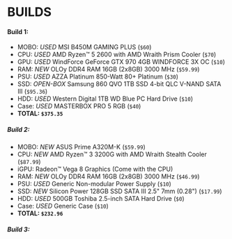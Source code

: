 # BUILDS

#### Build 1:

- MOBO: *USED* MSI B450M GAMING PLUS (`$60`)
- CPU: *USED* AMD Ryzen™ 5 2600 with AMD Wraith Prism Cooler (`$70`)
- GPU: *USED* WindForce GeForce GTX 970 4GB WINDFORCE 3X OC (`$10`)
- RAM: *NEW* OLOy DDR4 RAM 16GB (2x8GB) 3000 MHz (`$59.99`)
- PSU: *USED* AZZA Platinum 850-Watt 80+ Platinum (`$30`)
- SSD: *OPEN-BOX* Samsung 860 QVO 1TB SSD 4-bit QLC V-NAND SATA III (`$95.36`)
- HDD: *USED* Western Digital 1TB WD Blue PC Hard Drive (`$10`)
- Case: *USED* MASTERBOX PRO 5 RGB (`$40`)
- **TOTAL: `$375.35`**

##### Build 2:

- MOBO: *NEW* ASUS Prime A320M-K (`$59.99`)
- CPU: *NEW* AMD Ryzen™ 3 3200G with AMD Wraith Stealth Cooler (`$87.99`)
- iGPU: Radeon™ Vega 8 Graphics (Come with the CPU)
- RAM: *NEW* OLOy DDR4 RAM 16GB (2x8GB) 3000 MHz (`$46.99`)
- PSU: *USED* Generic Non-modular Power Supply (`$10`)
- SSD: *NEW* Silicon Power 128GB SSD SATA III 2.5" 7mm (0.28") (`$17.99`)
- HDD: *USED* 500GB Toshiba 2.5-inch SATA Hard Drive (`$0`)
- Case: *USED* Generic Case (`$10`)
- **TOTAL: `$232.96`**

##### Build 3:
